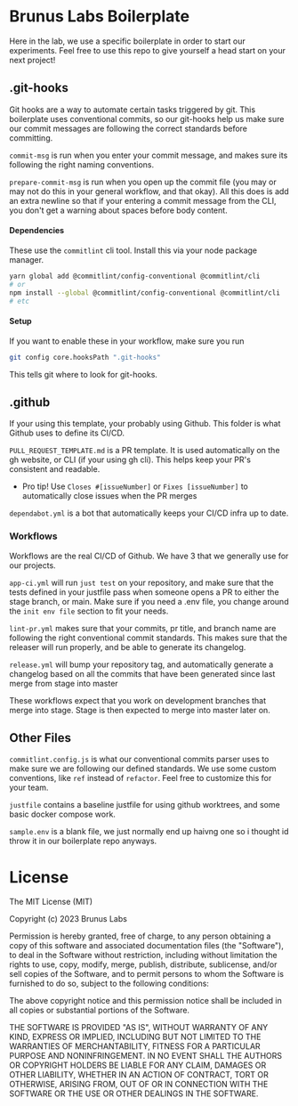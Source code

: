 # Brunus Labs Boilerplate

Here in the lab, we use a specific boilerplate in order to start our
experiments. Feel free to use this repo to give yourself a head start on
your next project!

## .git-hooks

Git hooks are a way to automate certain tasks triggered by git.
This boilerplate uses conventional commits, so our git-hooks help us
make sure our commit messages are following the correct standards before committing.

`commit-msg` is run when you enter your commit message, and makes sure its following the right
naming conventions.

`prepare-commit-msg` is run when you open up the commit file (you may or may not do this in your
general workflow, and that okay). All this does is add an extra newline so that if your entering
a commit message from the CLI, you don't get a warning about spaces before body content.

#### Dependencies

These use the `commitlint` cli tool. Install this via your node package manager.
```bash
yarn global add @commitlint/config-conventional @commitlint/cli
# or
npm install --global @commitlint/config-conventional @commitlint/cli
# etc
```

#### Setup
If you want to enable these in your workflow, make sure you run 
```bash
git config core.hooksPath ".git-hooks"
```
This tells git where to look for git-hooks.

## .github

If your using this template, your probably using Github. This folder
is what Github uses to define its CI/CD.

`PULL_REQUEST_TEMPLATE.md` is a PR template. It is used automatically on the
gh website, or CLI (if your using gh cli). This helps keep your PR's consistent and readable.

- Pro tip! Use `Closes #[issueNumber]` or `Fixes [issueNumber]` to automatically close issues when the PR merges

`dependabot.yml` is a bot that automatically keeps your CI/CD infra up to date.

### Workflows

Workflows are the real CI/CD of Github. We have 3 that we generally use for our projects.

`app-ci.yml` will run `just test` on your repository, and make sure that the tests defined in your justfile pass 
when someone opens a PR to either the stage branch, or main. Make sure if you need a .env file, you change around the `init env file`
section to fit your needs.

`lint-pr.yml` makes sure that your commits, pr title, and branch name are following the right conventional commit standards. This makes sure that
the releaser will run properly, and be able to generate its changelog.

`release.yml` will bump your repository tag, and automatically generate a changelog based on all the commits that have been generated since last merge
from stage into master


These workflows expect that you work on development branches that merge into stage. Stage is then expected to merge into master
later on.

## Other Files

`commitlint.config.js` is what our conventional commits parser uses to make sure we are following our defined standards.
We use some custom conventions, like `ref` instead of `refactor`. Feel free to customize this for your team.

`justfile` contains a baseline justfile for using github worktrees, and some basic docker compose work.

`sample.env` is a blank file, we just normally end up haivng one so i thought id throw it in our boilerplate repo anyways.

# License

The MIT License (MIT)

Copyright (c) 2023 Brunus Labs

Permission is hereby granted, free of charge, to any person obtaining a copy of this software and associated documentation files (the "Software"), to deal in the Software without restriction, including without limitation the rights to use, copy, modify, merge, publish, distribute, sublicense, and/or sell copies of the Software, and to permit persons to whom the Software is furnished to do so, subject to the following conditions:

The above copyright notice and this permission notice shall be included in all copies or substantial portions of the Software.

THE SOFTWARE IS PROVIDED "AS IS", WITHOUT WARRANTY OF ANY KIND, EXPRESS OR IMPLIED, INCLUDING BUT NOT LIMITED TO THE WARRANTIES OF MERCHANTABILITY, FITNESS FOR A PARTICULAR PURPOSE AND NONINFRINGEMENT. IN NO EVENT SHALL THE AUTHORS OR COPYRIGHT HOLDERS BE LIABLE FOR ANY CLAIM, DAMAGES OR OTHER LIABILITY, WHETHER IN AN ACTION OF CONTRACT, TORT OR OTHERWISE, ARISING FROM, OUT OF OR IN CONNECTION WITH THE SOFTWARE OR THE USE OR OTHER DEALINGS IN THE SOFTWARE.
